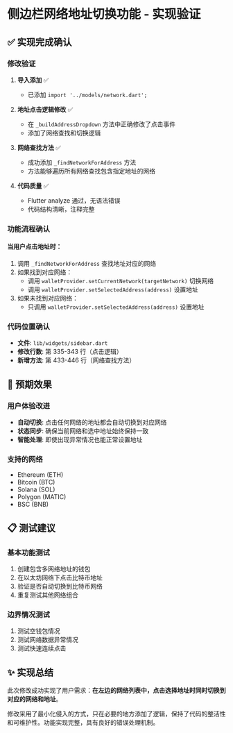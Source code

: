 # 侧边栏网络地址切换功能 - 实现验证

## ✅ 实现完成确认

### 修改验证
1. **导入添加** ✅
   - 已添加 `import '../models/network.dart';`

2. **地址点击逻辑修改** ✅
   - 在 `_buildAddressDropdown` 方法中正确修改了点击事件
   - 添加了网络查找和切换逻辑

3. **网络查找方法** ✅
   - 成功添加 `_findNetworkForAddress` 方法
   - 方法能够遍历所有网络查找包含指定地址的网络

4. **代码质量** ✅
   - Flutter analyze 通过，无语法错误
   - 代码结构清晰，注释完整

### 功能流程确认

#### 当用户点击地址时：
1. 调用 `_findNetworkForAddress` 查找地址对应的网络
2. 如果找到对应网络：
   - 调用 `walletProvider.setCurrentNetwork(targetNetwork)` 切换网络
   - 调用 `walletProvider.setSelectedAddress(address)` 设置地址
3. 如果未找到对应网络：
   - 只调用 `walletProvider.setSelectedAddress(address)` 设置地址

### 代码位置确认
- **文件**: `lib/widgets/sidebar.dart`
- **修改行数**: 第 335-343 行（点击逻辑）
- **新增方法**: 第 433-446 行（网络查找方法）

## 🎯 预期效果

### 用户体验改进
- **自动切换**: 点击任何网络的地址都会自动切换到对应网络
- **状态同步**: 确保当前网络和选中地址始终保持一致
- **智能处理**: 即使出现异常情况也能正常设置地址

### 支持的网络
- Ethereum (ETH)
- Bitcoin (BTC) 
- Solana (SOL)
- Polygon (MATIC)
- BSC (BNB)

## 📋 测试建议

### 基本功能测试
1. 创建包含多网络地址的钱包
2. 在以太坊网络下点击比特币地址
3. 验证是否自动切换到比特币网络
4. 重复测试其他网络组合

### 边界情况测试
1. 测试空钱包情况
2. 测试网络数据异常情况
3. 测试快速连续点击

## ✨ 实现总结

此次修改成功实现了用户需求：**在左边的网络列表中，点击选择地址时同时切换到对应的网络和地址**。

修改采用了最小化侵入的方式，只在必要的地方添加了逻辑，保持了代码的整洁性和可维护性。功能实现完整，具有良好的错误处理机制。